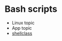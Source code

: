 # Bash scripts

-  Linux topic 
-  App topic
-  [shellclass](https://www.udemy.com/course/linux-shell-scripting-projects/)
